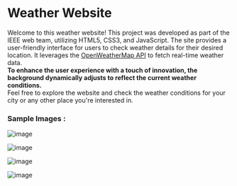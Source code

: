 # Weather Website

Welcome to this weather website! This project was developed as part of the IEEE web team, utilizing HTML5, CSS3, and JavaScript. The site provides a user-friendly interface for users to check weather details for their desired location. It leverages the [OpenWeatherMap API](https://openweathermap.org/) to fetch real-time weather data.
<br/>
**To enhance the user experience with a touch of innovation, the background dynamically adjusts to reflect the current weather conditions.**
<br/>
Feel free to explore the website and check the weather conditions for your city or any other place you're interested in.

### Sample Images :
![image](https://github.com/user-attachments/assets/6fe438e2-a518-4f56-891b-42ea2b59c846)

![image](https://github.com/user-attachments/assets/749d961d-fd37-4cc3-a9f0-767d7406ce50)

![image](https://github.com/user-attachments/assets/c1dab4c1-8428-4931-8e0f-056e53ffce14)

![image](https://github.com/user-attachments/assets/6a0105cc-0f03-49ff-82e3-62c63a4e6987)



